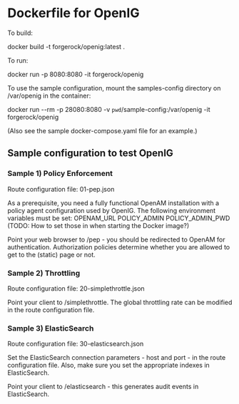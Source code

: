 # Dockerfile for OpenIG

To build:

docker build -t forgerock/openig:latest . 

To run:

docker run -p 8080:8080 -it forgerock/openig

To use the sample configuration, mount the samples-config directory on /var/openig in the container:

docker run --rm -p 28080:8080 -v `pwd`/sample-config:/var/openig -it forgerock/openig

(Also see the sample docker-compose.yaml file for an example.)

## Sample configuration to test OpenIG 

### Sample 1) Policy Enforcement

Route configuration file: 01-pep.json

As a prerequisite, you need a fully functional OpenAM installation with a policy agent configuration used by OpenIG. The following environment variables must be set:
OPENAM_URL 
POLICY_ADMIN
POLICY_ADMIN_PWD
(TODO: How to set those in when starting the Docker image?)

Point your web browser to <baseURL>/pep - you should be redirected to OpenAM for authentication. Authorization policies determine whether you are allowed to get to the (static) page or not.

### Sample 2) Throttling

Route configuration file: 20-simplethrottle.json

Point your client to <baseURL>/simplethrottle. The global throttling rate can be modified in the route configuration file.

### Sample 3) ElasticSearch

Route configuration file: 30-elasticsearch.json

Set the ElasticSearch connection parameters - host and port - in the route configuration file. Also, make sure you set the appropriate indexes in ElasticSearch.

Point your client to  <baseURL>/elasticsearch - this generates audit events in ElasticSearch.



